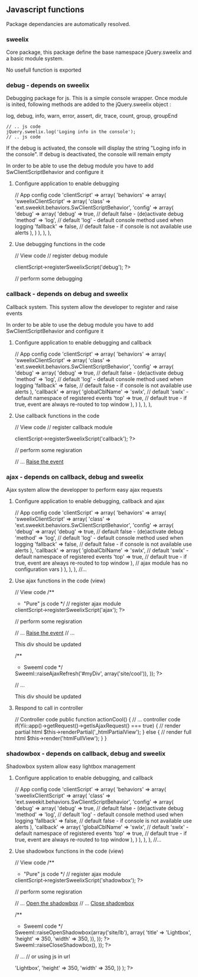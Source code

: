## Javascript functions

Package dependancies are automatically resolved.

### sweelix

Core package, this package define the base namespace jQuery.sweelix and
a basic module system.

No usefull function is exported

### debug - depends on sweelix

Debugging package for js. This is a simple console wrapper. Once module
is inited, following methods are added to the jQuery.sweelix object :

log, debug, info, warn, error, assert, dir, trace, count, group, groupEnd

    // .. js code
    jQuery.sweelix.log('Loging info in the console');
    // .. js code

If the debug is activated, the console will display the string "Loging info in the console".
If debug is deactivated, the console will remain empty

In order to be able to use the debug module you have to add SwClientScriptBehavior
and configure it

1. Configure application to enable debugging

    // App config code
    'clientScript' => array(
        'behaviors' => array(
            'sweelixClientScript' => array(
                'class' => 'ext.sweekit.behaviors.SwClientScriptBehavior',
                'config' => array(
                    'debug' => array(
                        'debug' => true, // default false - (de)activate debug
                        'method' => 'log', // default 'log' - default console method used when logging
                        'fallback' => false, // default false - if console is not available use alerts
                    ),
                )
            ),
        ),
    ),    

2. Use debugging functions in the code

    // View code
    // register debug module
    <?php Yii::app()->clientScript->registerSweelixScript('debug'); ?>
    // perform some debugging
    <script type="text/javascript">
        jQuery(document).ready(function(){
            jQuery.sweelix.log('Document is ready, starting js');
            // ... js code
        });
    </script>

### callback - depends on debug and sweelix

Callback system. This system allow the developer to register and raise 
events

In order to be able to use the debug module you have to add SwClientScriptBehavior
and configure it

1. Configure application to enable debugging and callback

    // App config code
    'clientScript' => array(
        'behaviors' => array(
            'sweelixClientScript' => array(
                'class' => 'ext.sweekit.behaviors.SwClientScriptBehavior',
                'config' => array(
                    'debug' => array(
                        'debug' => true, // default false - (de)activate debug
                        'method' => 'log', // default 'log' - default console method used when logging
                        'fallback' => false, // default false - if console is not available use alerts
                    ),
                    'callback' => array(
                        'globalCblName' => 'swlx', // default 'swlx' - default namespace of registered events
                        'top' => true, // default true - if true, event are always re-routed to top window
                    ),
                )
            ),
        ),
    ),    

2. Use callback functions in the code

    // View code
    // register callback module
    <?php Yii::app()->clientScript->registerSweelixScript('callback'); ?>
    // perform some regisration
    <script type="text/javascript">
        jQuery(document).ready(function(){
            jQuery.sweelix.register('myRegisteredEvent', function(params){ alert('my event was raised with myParam value : '+params.myParam); });
            // ... js code
        });
    </script>
    // ...
    <a href="#" onclick="jQuery.sweelix.raise('myRegisteredEvent', {'myParam':2})">Raise the event</a>


### ajax - depends on callback, debug and sweelix

Ajax system allow the developper to perform easy ajax requests

1. Configure application to enable debugging, callback and ajax

    // App config code
    'clientScript' => array(
        'behaviors' => array(
            'sweelixClientScript' => array(
                'class' => 'ext.sweekit.behaviors.SwClientScriptBehavior',
                'config' => array(
                    'debug' => array(
                        'debug' => true, // default false - (de)activate debug
                        'method' => 'log', // default 'log' - default console method used when logging
                        'fallback' => false, // default false - if console is not available use alerts
                    ),
                    'callback' => array(
                        'globalCblName' => 'swlx', // default 'swlx' - default namespace of registered events
                        'top' => true, // default true - if true, event are always re-routed to top window
                    ),
                    // ajax module has no configuration vars
                )
            ),
        ),
    ),
    //...     

2. Use ajax functions in the code (view)

    // View code
    /**
     * "Pure" js code
     */
    // register ajax module
    <?php Yii::app()->clientScript->registerSweelixScript('ajax'); ?>
    // perform some regisration
    <script type="text/javascript">
        var parameters ={
            'targetUrl' : 'http://www.myurl.com?r=site/cool',
            'data' : {}, // data to post
            'mode' : '', // can be replace or empty
            'targetSelector' : '#myDiv'
        };
    </script>
    // ...
    <a href="#" onclick="jQuery.sweelix.raise('ajaxRefreshHandler', parameters)">Raise the event</a>
    // ...
    <div id="#myDiv">
        This div should be updated
    </div>

    /**
     * Sweeml code
     */
    <?php echo CHtml::link('Raise the event','#', array(
    	'onclick'=> Sweeml::raiseAjaxRefresh('#myDiv', array('site/cool')), 
    )); ?>
    // ...
    <div id="#myDiv">
        This div should be updated
    </div>
     

3. Respond to call in controller

    // Controller code
    public function actionCool() {
        // ... controller code
        if(Yii::app()->getRequest()->getIsAjaxRequest() === true) {
            // render partial html
            $this->renderPartial('_htmlPartialView');
        } else {
            // render full html
            $this->render('htmlFullView');
        }
    }

### shadowbox - depends on callback, debug and sweelix

Shadowbox system allow easy lightbox management

1. Configure application to enable debugging, and callback

    // App config code
    'clientScript' => array(
        'behaviors' => array(
            'sweelixClientScript' => array(
                'class' => 'ext.sweekit.behaviors.SwClientScriptBehavior',
                'config' => array(
                    'debug' => array(
                        'debug' => true, // default false - (de)activate debug
                        'method' => 'log', // default 'log' - default console method used when logging
                        'fallback' => false, // default false - if console is not available use alerts
                    ),
                    'callback' => array(
                        'globalCblName' => 'swlx', // default 'swlx' - default namespace of registered events
                        'top' => true, // default true - if true, event are always re-routed to top window
                    ),
                )
            ),
        ),
    ),
    //...     

2. Use shadowbox functions in the code (view)

    // View code
    /**
     * "Pure" js code
     */
    // register ajax module
    <?php Yii::app()->clientScript->registerSweelixScript('shadowbox'); ?>
    // perform some regisration
    <script type="text/javascript">
        var parameters ={
            content: 'http://www.example.com/?r=site/lb',
            player: "iframe",
            title: "Lightbox",
            height: 350,
            width: 350
        };
    </script>
    // ...
    <a href="javascript:void(0);" onclick="jQuery.sweelix.raise('shadowboxOpen', parameters)">Open the shadowbox</a>
    // ...
    <a href="javascript:void(0);" onclick="jQuery.sweelix.raise('shadowboxClose')">Close shadowbox</a>
    
    /**
     * Sweeml code
     */
    <?php echo CHtml::link('Open the shadowbox','#', array(
    	'onclick'=> Sweeml::raiseOpenShadowbox(array('site/lb'), array(
    	    'title' => 'Lightbox',
    	    'height' => 350,
    	    'width' => 350,
    	)), 
    )); ?>
    <?php echo CHtml::link('Close shadowbox','#', array(
    	'onclick'=> Sweeml::raiseCloseShadowbox(), 
    )); ?>
    
    // ...
    // or using js in url 
    <?php echo CHtml::link('Open the shadowbox',
            Sweeml::raiseOpenShadowboxUrl(array('site/lb'), array(
    	        'title' => 'Lightbox',
                'height' => 350,
                'width' => 350,
    	    )) 
    ); ?>
    <?php echo CHtml::link('Close shadowbox',Sweeml::raiseCloseShadowboxUrl()); ?>
    


